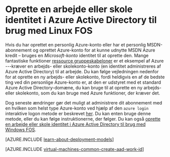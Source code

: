 <properties
   pageTitle="Oprette en arbejds- eller skolekonto identitet i AAD | Microsoft Azure"
   description="Lær, hvordan du opretter en arbejds- eller skolekonto identitet i Azure Active Directory til brug med din Linux virtuelle computere."
   services="virtual-machines-linux"
   documentationCenter=""
   authors="squillace"
   manager="timlt"
   editor=""
   tags="azure-service-management,azure-resource-manager"/>

<tags
   ms.service="virtual-machines-linux"
   ms.devlang="na"
   ms.topic="article"
   ms.tgt_pltfrm="vm-linux"
   ms.workload="infrastructure"
   ms.date="08/23/2016"
   ms.author="rasquill"/>

# <a name="creating-a-work-or-school-identity-in-azure-active-directory-to-use-with-linux-vms"></a>Oprette en arbejde eller skole identitet i Azure Active Directory til brug med Linux FOS

Hvis du har oprettet en personlig Azure-konto eller har et personlig MSDN-abonnement og oprettet Azure-konto for at kunne udnytte MSDN Azure kredit – bruges en *Microsoft-konto* identitet til at oprette den. Mange fantastiske funktioner [ressource gruppeskabeloner](../azure-resource-manager/resource-group-overview.md) er et eksempel af Azure ---kræver en arbejds- eller skolekonto-konto (en identitet administreres af Azure Active Directory) til at arbejde. Du kan følge vejledningen nedenfor for at oprette en ny arbejds- eller skolekonto, fordi heldigvis en af de bedste ting ved din personlige Azure-konto er, at den er udstyret med et standard Azure Active Directory-domæne, du kan bruge til at oprette en ny arbejds- eller skolekonto, som du kan bruge med Azure funktioner, der kræver det.

Dog seneste ændringer gør det muligt at administrere dit abonnement med en hvilken som helst type Azure-konto ved hjælp af den `azure login` interaktive logon metode er beskrevet [her](../xplat-cli-connect.md). Du kan enten bruge denne metode, eller du kan følge instruktionerne, der følger. Du kan også [oprette en arbejde eller skole identitet i Azure Active Directory til brug med Windows FOS](virtual-machines-windows-create-aad-work-id.md).

[AZURE.INCLUDE [learn-about-deployment-models](../../includes/learn-about-deployment-models-both-include.md)]

[AZURE.INCLUDE [virtual-machines-common-create-aad-work-id](../../includes/virtual-machines-common-create-aad-work-id.md)]
